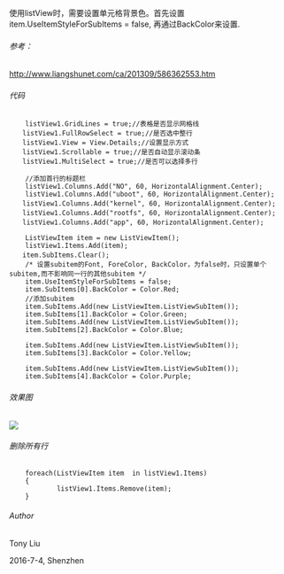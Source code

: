 使用listView时，需要设置单元格背景色。首先设置item.UseItemStyleForSubItems = false, 再通过BackColor来设置.

###### 参考：

http://www.liangshunet.com/ca/201309/586362553.htm

###### 代码

```
    listView1.GridLines = true;//表格是否显示网格线
　　listView1.FullRowSelect = true;//是否选中整行
　　listView1.View = View.Details;//设置显示方式
　　listView1.Scrollable = true;//是否自动显示滚动条
　　listView1.MultiSelect = true;//是否可以选择多行

    //添加首行的标题栏
    listView1.Columns.Add("NO", 60, HorizontalAlignment.Center);
    listView1.Columns.Add("uboot", 60, HorizontalAlignment.Center);
　　listView1.Columns.Add("kernel", 60, HorizontalAlignment.Center);
　　listView1.Columns.Add("rootfs", 60, HorizontalAlignment.Center);
　　listView1.Columns.Add("app", 60, HorizontalAlignment.Center);

    ListViewItem item = new ListViewItem();
    listView1.Items.Add(item);
　　item.SubItems.Clear();
    /* 设置subitem的Font, ForeColor, BackColor，为false时，只设置单个subitem,而不影响同一行的其他subitem */
    item.UseItemStyleForSubItems = false;
    item.SubItems[0].BackColor = Color.Red;
    //添加subitem
    item.SubItems.Add(new ListViewItem.ListViewSubItem());
    item.SubItems[1].BackColor = Color.Green;
    item.SubItems.Add(new ListViewItem.ListViewSubItem());
    item.SubItems[2].BackColor = Color.Blue;
    
    item.SubItems.Add(new ListViewItem.ListViewSubItem());
    item.SubItems[3].BackColor = Color.Yellow;

    item.SubItems.Add(new ListViewItem.ListViewSubItem());
    item.SubItems[4].BackColor = Color.Purple;
```

###### 效果图

![](http://images2015.cnblogs.com/blog/745188/201607/745188-20160704173117624-1369672750.png)

###### 删除所有行

```
    foreach(ListViewItem item  in listView1.Items)
    {
            listView1.Items.Remove(item);
    }
```

###### Author

Tony Liu

2016-7-4, Shenzhen